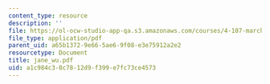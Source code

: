 ```yaml
---
content_type: resource
description: ''
file: https://ol-ocw-studio-app-qa.s3.amazonaws.com/courses/4-107-march-portfolio-seminar-fall-2003/a1c984c30c7812d9f399e7fc73ce4573_jane_wu.pdf
file_type: application/pdf
parent_uid: a65b1372-9e66-5ae6-9f08-e3e75912a2e2
resourcetype: Document
title: jane_wu.pdf
uid: a1c984c3-0c78-12d9-f399-e7fc73ce4573
---
```

